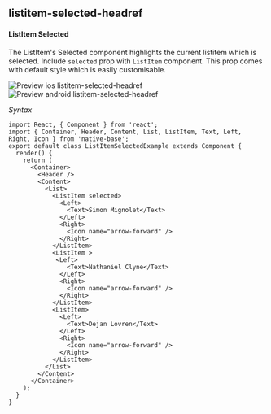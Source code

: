 ## listitem-selected-headref
#### ListItem Selected

The ListItem's Selected component highlights the current listitem which is selected. Include <code>selected</code> prop with <code>ListItem</code> component. This prop comes with default style which is easily customisable.

![Preview ios listitem-selected-headref](https://github.com/GeekyAnts/NativeBase-KitchenSink/raw/v2.4.9/screenshots/ios/list-selected.png)
![Preview android listitem-selected-headref](https://github.com/GeekyAnts/NativeBase-KitchenSink/raw/v2.4.9/screenshots/android/list-selected.png)

*Syntax*

<pre class="line-numbers"><code class="language-jsx">import React, { Component } from 'react';
import { Container, Header, Content, List, ListItem, Text, Left, Right, Icon } from 'native-base';
export default class ListItemSelectedExample extends Component {
  render() {
    return (
      &lt;Container>
        &lt;Header />
        &lt;Content>
          &lt;List>
            &lt;ListItem selected>
              &lt;Left>
                &lt;Text>Simon Mignolet&lt;/Text>
              &lt;/Left>
              &lt;Right>
                &lt;Icon name="arrow-forward" />
              &lt;/Right>
            &lt;/ListItem>
            &lt;ListItem >
             &lt;Left>
                &lt;Text>Nathaniel Clyne&lt;/Text>
              &lt;/Left>
              &lt;Right>
                &lt;Icon name="arrow-forward" />
              &lt;/Right>
            &lt;/ListItem>
            &lt;ListItem>
              &lt;Left>
                &lt;Text>Dejan Lovren&lt;/Text>
              &lt;/Left>
              &lt;Right>
                &lt;Icon name="arrow-forward" />
              &lt;/Right>
            &lt;/ListItem>
          &lt;/List>
        &lt;/Content>
      &lt;/Container>
    );
  }
}</code></pre><br />
